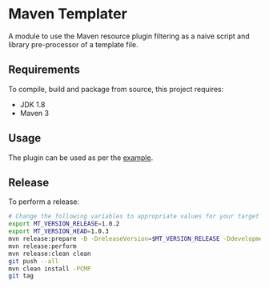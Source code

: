# Maven Templater

A module to use the Maven resource plugin filtering as a naive script and library pre-processor of a template file.

## Requirements

To compile, build and package from source, this project requires:

* JDK 1.8
* Maven 3

## Usage

The plugin can be used as per the [example](https://github.com/ggear/maven-templater/tree/master/maven-templater-example).

## Release

To perform a release:

```bash
# Change the following variables to appropriate values for your target release
export MT_VERSION_RELEASE=1.0.2
export MT_VERSION_HEAD=1.0.3
mvn release:prepare -B -DreleaseVersion=$MT_VERSION_RELEASE -DdevelopmentVersion=$MT_VERSION_HEAD-SNAPSHOT
mvn release:perform
mvn release:clean clean
git push --all
mvn clean install -PCMP
git tag
```
